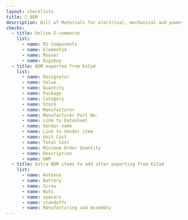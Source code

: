 ```yaml
---
layout: checklists
title: 📝 BOM
description: Bill of Materials for electrical, mechanical and power
checks:
  - title: Online E-commerce
    list:
      - name: RS Components
      - name: Element14
      - name: Mouser
      - name: DigiKey
  - title: BOM exported from KiCad
    list:
      - name: Designator
      - name: Value
      - name: Quantity
      - name: Package
      - name: Category
      - name: Stock
      - name: Manufacturer
      - name: Manufacturer Part No.
      - name: Link to Datasheet
      - name: Vendor name
      - name: Link to Vendor item
      - name: Unit Cost
      - name: Total Cost
      - name: Minimum Order Quantity
      - name: Description
      - name: DNP
  - title: Extra BOM items to add after exporting from KiCad
    list:
      - name: Antenna
      - name: Battery
      - name: Screw
      - name: Nuts
      - name: spacers
      - name: standoffs
      - name: Manufacturing and Assembly
---
```

